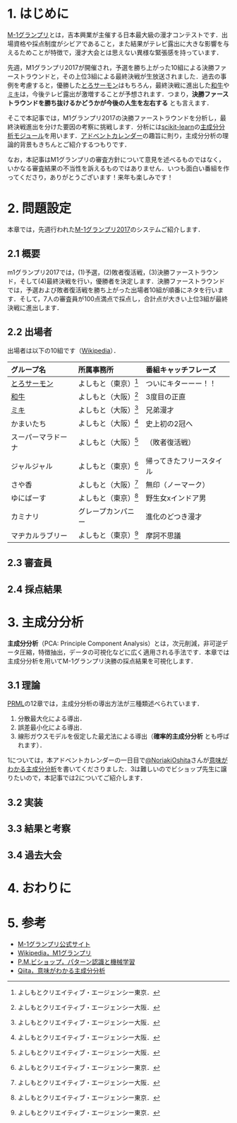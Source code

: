 # 1. はじめに

[M-1グランプリ](https://www.m-1gp.com/)とは，吉本興業が主催する日本最大級の漫才コンテストです．出場資格や採点制度がシビアであること，また結果がテレビ露出に大きな影響を与えるためことが特徴で，漫才大会とは思えない異様な緊張感を持っています．

先週，M1グランプリ2017が開催され，予選を勝ち上がった10組による決勝ファーストラウンドと，その上位3組による最終決戦が生放送されました．過去の事例を考慮すると，優勝した[とろサーモン](https://ja.wikipedia.org/wiki/%E3%81%A8%E3%82%8D%E3%82%B5%E3%83%BC%E3%83%A2%E3%83%B3_(%E3%81%8A%E7%AC%91%E3%81%84%E3%82%B3%E3%83%B3%E3%83%93))はもちろん，最終決戦に進出した[和牛](https://ja.wikipedia.org/wiki/%E5%92%8C%E7%89%9B_(%E3%81%8A%E7%AC%91%E3%81%84%E3%82%B3%E3%83%B3%E3%83%93))や[ミキ](https://ja.wikipedia.org/wiki/%E3%83%9F%E3%82%AD_(%E3%81%8A%E7%AC%91%E3%81%84%E3%82%B3%E3%83%B3%E3%83%93))は，今後テレビ露出が激増することが予想されます．つまり，**決勝ファーストラウンドを勝ち抜けるかどうかが今後の人生を左右する** とも言えます．

そこで本記事では，M1グランプリ2017の決勝ファーストラウンドを分析し，最終決戦進出を分けた要因の考察に挑戦します．分析には[scikit-learn](http://scikit-learn.org/)の[主成分分析モジュール](http://scikit-learn.org/stable/modules/generated/sklearn.decomposition.PCA.html)を用います．[アドベントカレンダー](https://qiita.com/advent-calendar/2017/ml_and_math2017)の趣旨に則り，主成分分析の理論的背景もきちんとご紹介するつもりです．

なお，本記事はM1グランプリの審査方針について意見を述べるものではなく，いかなる審査結果の不当性を訴えるものではありません．いつも面白い番組を作ってくださり，ありがとうございます！来年も楽しみです！

# 2. 問題設定

本章では，先週行われた[M-1グランプリ2017](https://www.m-1gp.com/)のシステムご紹介します．

## 2.1 概要

m1グランプリ2017では，(1)予選，(2)敗者復活戦，(3)決勝ファーストラウンド，そして(4)最終決戦を行い，優勝者を決定します．決勝ファーストラウンドでは，予選および敗者復活戦を勝ち上がった出場者10組が順番にネタを行います．そして，7人の審査員が100点満点で採点し，合計点が大きい上位3組が最終決戦に進出します．

## 2.2 出場者

出場者は以下の10組です（[Wikipedia](https://ja.wikipedia.org/wiki/M-1%E3%82%B0%E3%83%A9%E3%83%B3%E3%83%97%E3%83%AA#第13回（2017年）_2)）．

|グループ名|所属事務所|番組キャッチフレーズ|
|:--|:--|:--|
|[とろサーモン](https://ja.wikipedia.org/wiki/%E3%81%A8%E3%82%8D%E3%82%B5%E3%83%BC%E3%83%A2%E3%83%B3_(%E3%81%8A%E7%AC%91%E3%81%84%E3%82%B3%E3%83%B3%E3%83%93))|よしもと（東京）[^よしもと東京]|ついにキターーー！！|
|[和牛](https://ja.wikipedia.org/wiki/%E5%92%8C%E7%89%9B_(%E3%81%8A%E7%AC%91%E3%81%84%E3%82%B3%E3%83%B3%E3%83%93))|よしもと（大阪）[^よしもと大阪]|3度目の正直|
|[ミキ](https://ja.wikipedia.org/wiki/%E3%83%9F%E3%82%AD_(%E3%81%8A%E7%AC%91%E3%81%84%E3%82%B3%E3%83%B3%E3%83%93))|よしもと（大阪）[^よしもと大阪]|兄弟漫才|
|かまいたち|よしもと（大阪）[^よしもと大阪]|史上初の2冠へ|
|スーパーマラドーナ|よしもと（大阪）[^よしもと大阪]|（敗者復活戦）|
|ジャルジャル|よしもと（東京）[^よしもと東京]|帰ってきたフリースタイル|
|さや香|よしもと（大阪）[^よしもと大阪]|無印（ノーマーク）|
|ゆにばーす|よしもと（東京）[^よしもと東京]|野生女xインドア男|
|カミナリ|グレープカンパニー|進化のどつき漫才|
|マヂカルラブリー|よしもと（東京）[^よしもと東京]|摩訶不思議|

[^よしもと東京]: よしもとクリエイティブ・エージェンシー東京．
[^よしもと大阪]: よしもとクリエイティブ・エージェンシー大阪．

## 2.3 審査員

## 2.4 採点結果

# 3. 主成分分析

**主成分分析**（PCA: Principle Component Analysis）とは，次元削減，非可逆データ圧縮，特徴抽出，データの可視化などに広く適用される手法です．本章では主成分分析を用いてM-1グランプリ決勝の採点結果を可視化します．

## 3.1 理論

[PRML](http://amzn.asia/02JzLFF)の12章では，主成分分析の導出方法が三種類述べられています．

1. 分散最大化による導出．
2. 誤差最小化による導出．
3. 線形ガウスモデルを仮定した最尤法による導出（**確率的主成分分析** とも呼ばれます）．

1については，本アドベントカレンダーの一日目で[@NoriakiOshita](https://qiita.com/NoriakiOshita)さんが[意味がわかる主成分分析](https://qiita.com/NoriakiOshita/items/460247bb57c22973a5f0)を書いてくださりました．3は難しいのでビショップ先生に譲りたいので，本記事では2についてご紹介します．

## 3.2 実装

## 3.3 結果と考察

## 3.4 過去大会

# 4. おわりに

# 5. 参考

* [M-1グランプリ公式サイト](https://www.m-1gp.com/)
* [Wikipedia，M1グランプリ](https://ja.wikipedia.org/wiki/M-1%E3%82%B0%E3%83%A9%E3%83%B3%E3%83%97%E3%83%AA)
* [P.M.ビショップ，パターン認識と機械学習](http://amzn.asia/02JzLFF)
* [Qiita，意味がわかる主成分分析](https://qiita.com/NoriakiOshita/items/460247bb57c22973a5f0)
